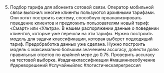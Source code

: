 5. Подбор тарифа для абонента сотовой связи.
Оператор мобильной связи выяснил: многие клиенты пользуются архивными тарифами. Они хотят построить систему, способную проанализировать поведение клиентов и предложить пользователям новый тариф: «Смарт» или «Ультра».
В нашем распоряжении данные о поведении клиентов, которые уже перешли на эти тарифы. Нужно построить модель для задачи классификации, которая выберет подходящий тариф. Предобработка данных уже сделана.
Нужно построить модель с максимально большим значением accuracy, довести долю правильных ответов по крайней мере до 0.75. Проверить accuracy на тестовой выборке.
#задачаклассификации #машинноеобучение #дереворешений #случайныйлес #логистическаярегрессия 